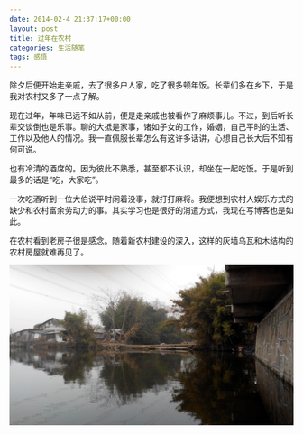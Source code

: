 ```yaml
---
date: 2014-02-4 21:37:17+00:00
layout: post
title: 过年在农村
categories: 生活随笔
tags: 感悟   
---
```


除夕后便开始走亲戚，去了很多户人家，吃了很多顿年饭。长辈们多在乡下，于是我对农村又多了一点了解。

现在过年，年味已远不如从前，便是走亲戚也被看作了麻烦事儿。不过，到后听长辈交谈倒也是乐事。聊的大抵是家事，诸如子女的工作，婚姻，自己平时的生活、工作以及他人的情况。我一直佩服长辈怎么有这许多话讲，心想自己长大后不知有何可说。

也有冷清的酒席的。因为彼此不熟悉，甚至都不认识，却坐在一起吃饭。于是听到最多的话是“吃，大家吃”。

一次吃酒听到一位大伯说平时闲着没事，就打打麻将。我便想到农村人娱乐方式的缺少和农村富余劳动力的事。其实学习也是很好的消遣方式，我现在写博客也是如此。

在农村看到老房子很是感念。随着新农村建设的深入，这样的灰墙乌瓦和木结构的农村房屋就难再见了。


![](/album/countryside.jpg)


